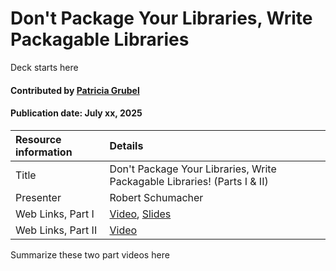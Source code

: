 
# Don't Package Your Libraries, Write Packagable Libraries

<!--deck text start-->
Deck starts here

<!--deck text end-->

#### Contributed by [Patricia Grubel](https://github.com/pagrubel "Patricia Grubel")
#### Publication date: July xx, 2025

Resource information | Details
:--- | :---
Title | Don't Package Your Libraries, Write Packagable Libraries! (Parts I & II) 
Presenter | Robert Schumacher
Web Links, Part I| [Video](https://www.youtube.com/watch?v=sBP17HQAQjk), [Slides](https://github.com/CppCon/CppCon2018/blob/master/Presentations/dont_package_your_libraries_write_packagable_libraries/dont_package_your_libraries_write_packagable_libraries__robert_schumacher__cppcon_2018.pdf)
Web Links, Part II | [Video](https://www.youtube.com/watch?v=_5weX5mx8hc)


Summarize these two part videos here

<!---
Publish: yes
Topics: Configuration and Builds, Release and Deployment, Software Interoperability, Design
Pinned: no
RSS update: 2025-04-24
--->